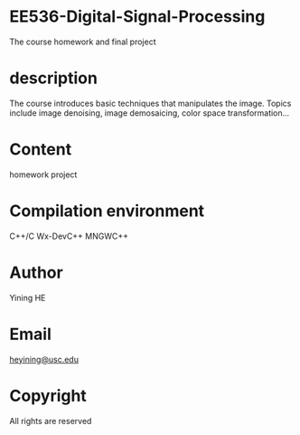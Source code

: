 # EE536-Digital-Signal-Processing
The course homework and final project
# description 
The course introduces basic techniques that manipulates the image. Topics include image denoising, image demosaicing, color space transformation... 
# Content 
homework project
# Compilation environment 
C++/C Wx-DevC++ MNGWC++       
# Author 
Yining HE 
# Email 
heyining@usc.edu
# Copyright
All rights are reserved 
